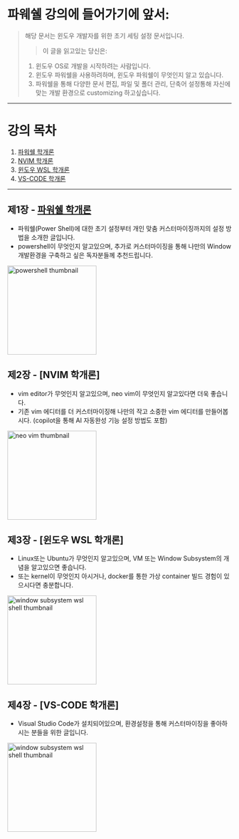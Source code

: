 # 파웨쉘 강의에 들어가기에 앞서:
> 해당 문서는 윈도우 개발자를 위한 초기 세팅 설정 문서입니다.
> > 이 글을 읽고있는 당신은:
> 1. 윈도우 OS로 개발을 시작하려는 사람입니다.
> 2. 윈도우 파워쉘을 사용하려하며, 윈도우 파워쉘이 무엇인지 알고 있습니다.
> 3. 파워쉘을 통해 다양한 문서 편집, 파일 및 폴더 관리, 단축어 설정통해 자신에 맞는 개발 환경으로 customizing 하고싶습니다.

---

# 강의 목차

<ol>
   <li>
   <a href="#chapter1">파워쉘 학개론</a>
      </li>
   <li>
      <a href="#chapter2">NVIM 학개론
      </a>
   </li>
<li>
   <a href="#chapter3">윈도우 WSL 학개론</a>
</li>
   <li>
      <a href="#chapter4">VS-CODE 학개론</a>
   </li>
</ol>

---
   
<h2 id="chapter1">제1장 - <a  href="./PowerShell/PS_GUIDE.md">파워쉘 학개론</a></h2>

* 파워쉘(Power Shell)에 대한 초기 설정부터 개인 맞춤 커스터마이징까지의 설정 방법을 소개한 글입니다.
* powershell이 무엇인지 알고있으며, 추가로 커스터마이징을 통해 나만의 Window 개발환경을 구축하고 싶은 독자분들께 추천드립니다. 

<img src="https://user-images.githubusercontent.com/77220824/189604174-d9daa7e5-bd01-4278-8d3d-a74138f60596.png" alt="powershell thumbnail" width="200"/>

<h2 id="chapter2" href="./neovim/README.md">제2장 - [NVIM 학개론]</h2>

* vim editor가 무엇인지 알고있으며, neo vim이 무엇인지 알고있다면 더욱 좋습니다.
* 기존 vim 에디터를 더 커스터마이징해 나만의 작고 소중한 vim 에디터를 만들어봅시다. (copilot을 통해 AI 자동완성 기능 설정 방법도 포함)

<img src="https://user-images.githubusercontent.com/77220824/189604383-9eddfd96-d96c-4be2-b235-4af486f9a9e9.png" alt="neo vim thumbnail" width="200"/>

<h2 id="chapter3" href="https://drive.google.com/drive/folders/1exZWUJMK4Z4MKzEtjbh74N148_Lqcai6">제3장 - [윈도우 WSL 학개론]</h2>

* Linux또는 Ubuntu가 무엇인지 알고있으며, VM 또는 Window Subsystem의 개념을 알고있으면 좋습니다.
* 또는 kernel이 무엇인지 아시거나, docker를 통한 가상 container 빌드 경험이 있으시다면 충분합니다.

<img src="https://user-images.githubusercontent.com/77220824/189601870-4647340b-6278-4946-9698-7bdefa2b7b71.png" alt="window subsystem wsl shell thumbnail" width="200"/>

<h2 id="chapter4" href="./foldericons/README.md">제4장 - [VS-CODE 학개론]</h2>

* Visual Studio Code가 설치되어있으며, 환경설정을 통해 커스터마이징을 좋아하시는 분들을 위한 글입니다.

<img src="https://user-images.githubusercontent.com/77220824/189601870-4647340b-6278-4946-9698-7bdefa2b7b71.png" alt="window subsystem wsl shell thumbnail" width="200"/>
